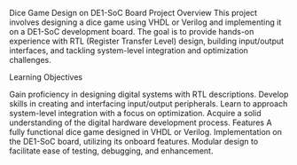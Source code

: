 Dice Game Design on DE1-SoC Board
Project Overview
This project involves designing a dice game using VHDL or Verilog and implementing it on a DE1-SoC development board. The goal is to provide hands-on experience with RTL (Register Transfer Level) design, building input/output interfaces, and tackling system-level integration and optimization challenges.

Learning Objectives

Gain proficiency in designing digital systems with RTL descriptions.
Develop skills in creating and interfacing input/output peripherals.
Learn to approach system-level integration with a focus on optimization.
Acquire a solid understanding of the digital hardware development process.
Features
A fully functional dice game designed in VHDL or Verilog.
Implementation on the DE1-SoC board, utilizing its onboard features.
Modular design to facilitate ease of testing, debugging, and enhancement.
